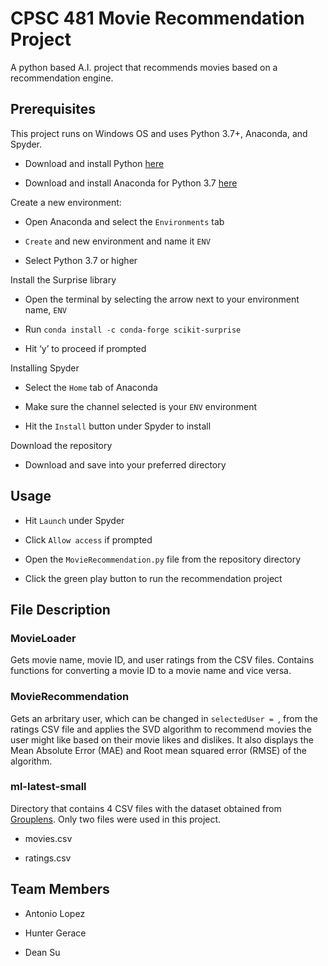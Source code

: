 # CPSC 481 Movie Recommendation Project

A python based A.I. project that recommends movies based on a recommendation engine.

## Prerequisites

This project runs on Windows OS and uses Python 3.7+, Anaconda, and Spyder.

* Download and install Python [here](https://www.python.org/downloads/)

* Download and install Anaconda for Python 3.7 [here](https://www.anaconda.com/distribution/)

Create a new environment:

* Open Anaconda and select the `Environments` tab

* `Create` and new environment and name it `ENV`

* Select Python 3.7 or higher

Install the Surprise library

* Open the terminal by selecting the arrow next to your environment name, `ENV`

* Run `conda install -c conda-forge scikit-surprise`

* Hit ‘y’ to proceed if prompted

Installing Spyder

* Select the `Home` tab of Anaconda

* Make sure the channel selected is your `ENV` environment

* Hit the `Install` button under Spyder to install

Download the repository

* Download and save into your preferred directory

## Usage

* Hit `Launch` under Spyder

* Click `Allow access` if prompted

* Open the `MovieRecommendation.py` file from the repository directory

* Click the green play button to run the recommendation project

## File Description

### MovieLoader

Gets movie name, movie ID, and user ratings from the CSV files. Contains functions for converting a movie ID to a movie name and vice versa.

### MovieRecommendation

Gets an arbritary user, which can be changed in `selectedUser = `, from the ratings CSV file and applies the SVD algorithm to recommend movies the user might like based on their movie likes and dislikes. It also displays the Mean Absolute Error (MAE) and Root mean squared error (RMSE) of the algorithm.

### ml-latest-small

Directory that contains 4 CSV files with the dataset obtained from [Grouplens](https://grouplens.org/datasets/movielens/). Only two files were used in this project.

* movies.csv

* ratings.csv


## Team Members

* Antonio Lopez

* Hunter Gerace

* Dean Su
